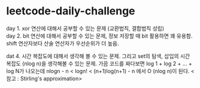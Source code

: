 # leetcode-daily-challenge




day 1. xor 연산에 대해서 공부할 수 있는 문제 (교환법칙, 결합법칙 성립) \
day 2. bit 연산에 대해서 공부할 수 있는 문제, 정보 저장할 때 bit 활용하면 꽤 유용함. 
  shift 연산자보다 산술 연산자가 우선순위가 더 높음.

dat 4. 시간 복잡도에 대해서 생각해 볼 수 있는 문제. 그리고 set의 탐색, 삽입의 시간 복잡도 (nlog n)을 생각해볼 수 있는 문제.
  가끔 코드를 짜다보면 log 1 + log 2 + ... + log N가 나오는데 nlogn - n < logn! < (n+1)log(n+1) - n 에서 O (nlog n)이 된다. <참고 : Stirling's approximation>

